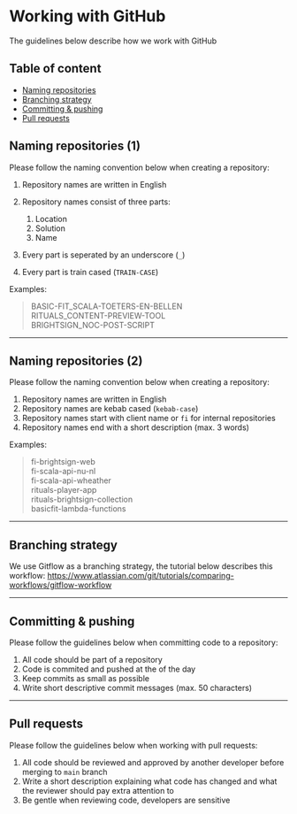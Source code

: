 # Working with GitHub
The guidelines below describe how we work with GitHub

## Table of content
- [Naming repositories](#naming-repositories)
- [Branching strategy](#branching-strategy)
- [Committing & pushing](#committing--pushing)
- [Pull requests](#pull-requests)

## Naming repositories (1)
Please follow the naming convention below when creating a repository:
1. Repository names are written in English
2. Repository names consist of three parts:
   1. Location
   2. Solution
   3. Name

3. Every part is seperated by an underscore (`_`)
4. Every part is train cased (`TRAIN-CASE`)

Examples:
> BASIC-FIT_SCALA-TOETERS-EN-BELLEN  
> RITUALS_CONTENT-PREVIEW-TOOL  
> BRIGHTSIGN_NOC-POST-SCRIPT

___

## Naming repositories (2)
Please follow the naming convention below when creating a repository:
1. Repository names are written in English
2. Repository names are kebab cased (`kebab-case`)
3. Repository names start with client name or `fi` for internal repositories
4. Repository names end with a short description (max. 3 words)

Examples:
> fi-brightsign-web  
> fi-scala-api-nu-nl  
> fi-scala-api-wheather  
> rituals-player-app  
> rituals-brightsign-collection  
> basicfit-lambda-functions  

___

## Branching strategy
We use Gitflow as a branching strategy, the tutorial below describes this workflow:
https://www.atlassian.com/git/tutorials/comparing-workflows/gitflow-workflow

___

## Committing & pushing
Please follow the guidelines below when committing code to a repository:
1. All code should be part of a repository
2. Code is commited and pushed at the of the day
3. Keep commits as small as possible
4. Write short descriptive commit messages (max. 50 characters)

___

## Pull requests
Please follow the guidelines below when working with pull requests:
1. All code should be reviewed and approved by another developer before merging to `main` branch
2. Write a short description explaining what code has changed and what the reviewer should pay extra attention to
3. Be gentle when reviewing code, developers are sensitive